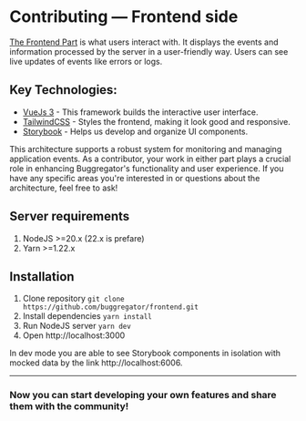 # Contributing — Frontend side

[The Frontend Part](https://github.com/buggregator/frontend) is what users interact with. It displays the events and
information processed by the server in a user-friendly way. Users can see live updates of events like errors or logs.

## Key Technologies:

- [VueJs 3](https://v3.vuejs.org/) - This framework builds the interactive user interface.
- [TailwindCSS](https://tailwindcss.com/) - Styles the frontend, making it look good and responsive.
- [Storybook](https://storybook.js.org/) - Helps us develop and organize UI components.

This architecture supports a robust system for monitoring and managing application events. As a contributor, your work
in either part plays a crucial role in enhancing Buggregator's functionality and user experience. If you have any
specific areas you're interested in or questions about the architecture, feel free to ask!

## Server requirements

1. NodeJS >=20.x (22.x is prefare)
2. Yarn >=1.22.x

## Installation

1. Clone repository `git clone https://github.com/buggregator/frontend.git`
2. Install dependencies `yarn install`
3. Run NodeJS server `yarn dev`
4. Open http://localhost:3000

In dev mode you are able to see Storybook components in isolation with mocked data by the link http://localhost:6006.

---

### Now you can start developing your own features and share them with the community!
